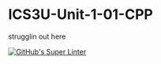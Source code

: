 # ICS3U-Unit-1-01-CPP
strugglin out here

[![GitHub's Super Linter](https://github.com/Aidan-Lalonde-Novales/ICS3U-Unit-1-01-CPP/workflows/GitHub's%20Super%20Linter/badge.svg)](https://github.com/Aidan-Lalonde-Novales/ICS3U-Unit-1-01-CPP/actions)
